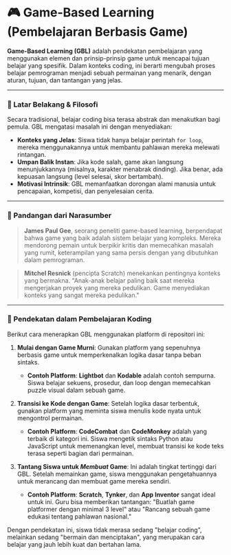 # 🎮 Game-Based Learning (Pembelajaran Berbasis Game)

**Game-Based Learning (GBL)** adalah pendekatan pembelajaran yang menggunakan elemen dan prinsip-prinsip game untuk mencapai tujuan belajar yang spesifik. Dalam konteks coding, ini berarti mengubah proses belajar pemrograman menjadi sebuah permainan yang menarik, dengan aturan, tujuan, dan tantangan yang jelas.

---

### 🧠 Latar Belakang & Filosofi

Secara tradisional, belajar coding bisa terasa abstrak dan menakutkan bagi pemula. GBL mengatasi masalah ini dengan menyediakan:

- **Konteks yang Jelas**: Siswa tidak hanya belajar perintah `for loop`, mereka menggunakannya untuk membantu pahlawan mereka melewati rintangan.
- **Umpan Balik Instan**: Jika kode salah, game akan langsung menunjukkannya (misalnya, karakter menabrak dinding). Jika benar, ada kepuasan langsung (level selesai, skor bertambah).
- **Motivasi Intrinsik**: GBL memanfaatkan dorongan alami manusia untuk pencapaian, kompetisi, dan penyelesaian cerita.

---

### 💬 Pandangan dari Narasumber

> **James Paul Gee**, seorang peneliti game-based learning, berpendapat bahwa game yang baik adalah sistem belajar yang kompleks. Mereka mendorong pemain untuk berpikir kritis dan memecahkan masalah yang rumit, keterampilan yang sama persis dengan yang dibutuhkan dalam pemrograman.

> **Mitchel Resnick** (pencipta Scratch) menekankan pentingnya konteks yang bermakna. "Anak-anak belajar paling baik saat mereka mengerjakan proyek yang mereka pedulikan. Game menyediakan konteks yang sangat mereka pedulikan."

---

### 🚀 Pendekatan dalam Pembelajaran Koding

Berikut cara menerapkan GBL menggunakan platform di repositori ini:

1.  **Mulai dengan Game Murni**: Gunakan platform yang sepenuhnya berbasis game untuk memperkenalkan logika dasar tanpa beban sintaks.
    - **Contoh Platform**: **Lightbot** dan **Kodable** adalah contoh sempurna. Siswa belajar sekuens, prosedur, dan loop dengan memecahkan puzzle visual dalam sebuah game.

2.  **Transisi ke Kode dengan Game**: Setelah logika dasar terbentuk, gunakan platform yang meminta siswa menulis kode nyata untuk mengontrol permainan.
    - **Contoh Platform**: **CodeCombat** dan **CodeMonkey** adalah yang terbaik di kategori ini. Siswa mengetik sintaks Python atau JavaScript untuk memenangkan level, membuat transisi ke kode teks terasa seperti bagian dari permainan.

3.  **Tantang Siswa untuk *Membuat* Game**: Ini adalah tingkat tertinggi dari GBL. Setelah memainkan game, siswa menggunakan pengetahuannya untuk merancang dan membuat game mereka sendiri.
    - **Contoh Platform**: **Scratch**, **Tynker**, dan **App Inventor** sangat ideal untuk ini. Guru bisa memberikan tantangan: "Buatlah game platformer dengan minimal 3 level" atau "Rancang sebuah game edukasi tentang pahlawan nasional."

Dengan pendekatan ini, siswa tidak merasa sedang "belajar coding", melainkan sedang "bermain dan menciptakan", yang merupakan cara belajar yang jauh lebih kuat dan bertahan lama.
